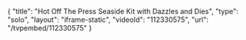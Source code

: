 {
    "title": "Hot Off The Press Seaside Kit with Dazzles and Dies",
    "type": "solo",
    "layout": "iframe-static",
    "videoId": "112330575",
    "url": "\/tvpembed\/112330575"
}